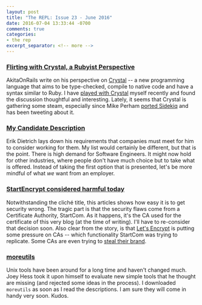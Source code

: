 ```yaml
---
layout: post
title: "The REPL: Issue 23 - June 2016"
date: 2016-07-04 13:33:44 -0700
comments: true
categories:
- the rep
excerpt_separator: <!-- more -->
---
```


### [Flirting with Crystal, a Rubyist Perspective][1]

AkitaOnRails write on his perspective on [Crystal][3] -- a new programming language that aims to be type-checked, compile to native code and have a syntax similar to Ruby. I have [played with Crystal][9] myself recently and found the discussion thoughtful and interesting. Lately, it seems that Crystal is gathering some steam, especially since Mike Perham [ported Sidekiq][2] and has been tweeting about it.

### [My Candidate Description][4]

Erik Dietrich lays down his requirements that companies must meet for him to consider working for them. My list would certainly be different, but that is the point. There is high demand for Software Engineers. It might now hold for other industries, where people don't have much choice but to take what is offered. Instead of taking the first option that is presented, let's be more mindful of what _we_ want from an employer.

### [StartEncrypt considered harmful today][5]

Notwithstanding the cliché title, this articles shows how easy it is to get security wrong. The tragic part is that the security flaws come from a Certificate Authority, StartCom. As it happens, it's the CA used for the certificate of this very blog (at the time of writing). I'll have to re-consider that decision soon. Also clear from the story, is that [Let's Encrypt][6] is putting some pressure on CAs -- which functionality StartCom was trying to replicate. Some CAs are even trying to [steal their brand][7].

### [moreutils][8]

Unix tools have been around for a long time and haven't changed much. Joey Hess took it upon himself to evaluate new simple tools that he thought are missing (and rejected some ideas in the process). I downloaded `moreutils` as soon as I read the descriptions. I am sure they will come in handy very soon. Kudos.

[1]: http://www.akitaonrails.com/2016/05/31/flirting-with-crystal-a-rubyist-perspective
[2]: https://github.com/mperham/sidekiq.cr/
[3]: https://crystal-lang.org/
[4]: http://www.daedtech.com/my-candidate-description/
[5]: https://www.computest.nl/blog/startencrypt-considered-harmful-today/
[6]: https://letsencrypt.org/
[7]: https://letsencrypt.org/2016/06/23/defending-our-brand.html
[8]: https://joeyh.name/code/moreutils/
[9]: https://github.com/ylansegal/uniq_history.cr
